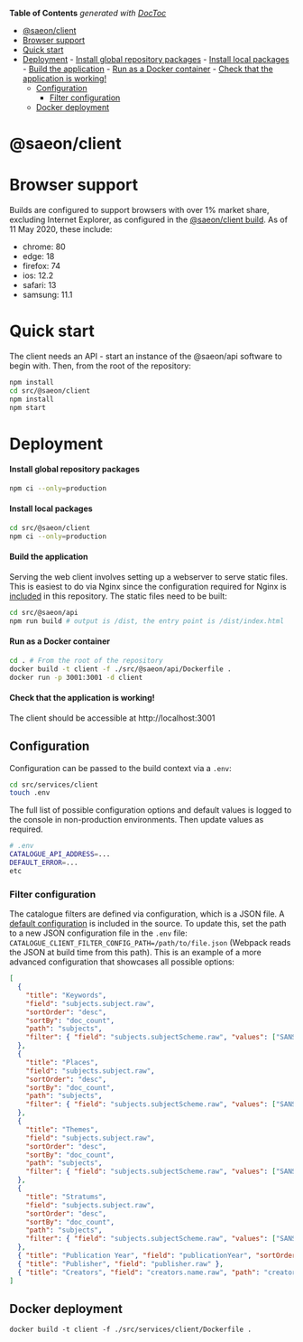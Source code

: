 <!-- START doctoc generated TOC please keep comment here to allow auto update -->
<!-- DON'T EDIT THIS SECTION, INSTEAD RE-RUN doctoc TO UPDATE -->
**Table of Contents**  *generated with [DocToc](https://github.com/thlorenz/doctoc)*

- [@saeon/client](#saeonclient)
- [Browser support](#browser-support)
- [Quick start](#quick-start)
- [Deployment](#deployment)
      - [Install global repository packages](#install-global-repository-packages)
      - [Install local packages](#install-local-packages)
      - [Build the application](#build-the-application)
      - [Run as a Docker container](#run-as-a-docker-container)
      - [Check that the application is working!](#check-that-the-application-is-working)
  - [Configuration](#configuration)
    - [Filter configuration](#filter-configuration)
  - [Docker deployment](#docker-deployment)

<!-- END doctoc generated TOC please keep comment here to allow auto update -->

# @saeon/client

# Browser support

Builds are configured to support browsers with over 1% market share, excluding Internet Explorer, as configured in the [@saeon/client build](.browserslistrc). As of 11 May 2020, these include:

- chrome: 80
- edge: 18
- firefox: 74
- ios: 12.2
- safari: 13
- samsung: 11.1

# Quick start

The client needs an API - start an instance of the @saeon/api software to begin with. Then, from the root of the repository:

```sh
npm install
cd src/@saeon/client
npm install
npm start
```

# Deployment

#### Install global repository packages

```sh
npm ci --only=production
```

#### Install local packages

```sh
cd src/@saeon/client
npm ci --only=production
```

#### Build the application

Serving the web client involves setting up a webserver to serve static files. This is easiest to do via Nginx since the configuration required for Nginx is [included](/nginx) in this repository. The static files need to be built:

```sh
cd src/@saeon/api
npm run build # output is /dist, the entry point is /dist/index.html
```

#### Run as a Docker container

```sh
cd . # From the root of the repository
docker build -t client -f ./src/@saeon/api/Dockerfile .
docker run -p 3001:3001 -d client
```

#### Check that the application is working!

The client should be accessible at http://localhost:3001

## Configuration

Configuration can be passed to the build context via a `.env`:

```sh
cd src/services/client
touch .env
```
The full list of possible configuration options and default values is logged to the console in non-production environments. Then update values as required. 

```sh
# .env
CATALOGUE_API_ADDRESS=...
DEFAULT_ERROR=...
etc
```

### Filter configuration
The catalogue filters are defined via configuration, which is a JSON file. A [default configuration](default-filter-config.json) is included in the source. To update this, set the path to a new JSON configuration file in the `.env` file: `CATALOGUE_CLIENT_FILTER_CONFIG_PATH=/path/to/file.json` (Webpack reads the JSON at build time from this path). This is an example of a more advanced configuration that showcases all possible options:

```json
[
  {
    "title": "Keywords",
    "field": "subjects.subject.raw",
    "sortOrder": "desc",
    "sortBy": "doc_count",
    "path": "subjects",
    "filter": { "field": "subjects.subjectScheme.raw", "values": ["SANS1878 keywordType general"] }
  },
  {
    "title": "Places",
    "field": "subjects.subject.raw",
    "sortOrder": "desc",
    "sortBy": "doc_count",
    "path": "subjects",
    "filter": { "field": "subjects.subjectScheme.raw", "values": ["SANS1878 keywordType place"] }
  },
  {
    "title": "Themes",
    "field": "subjects.subject.raw",
    "sortOrder": "desc",
    "sortBy": "doc_count",
    "path": "subjects",
    "filter": { "field": "subjects.subjectScheme.raw", "values": ["SANS1878 keywordType theme"] }
  },
  {
    "title": "Stratums",
    "field": "subjects.subject.raw",
    "sortOrder": "desc",
    "sortBy": "doc_count",
    "path": "subjects",
    "filter": { "field": "subjects.subjectScheme.raw", "values": ["SANS1878 keywordType stratum"] }
  },
  { "title": "Publication Year", "field": "publicationYear", "sortOrder": "desc" },
  { "title": "Publisher", "field": "publisher.raw" },
  { "title": "Creators", "field": "creators.name.raw", "path": "creators" }
]
```

## Docker deployment

```
docker build -t client -f ./src/services/client/Dockerfile .
```
